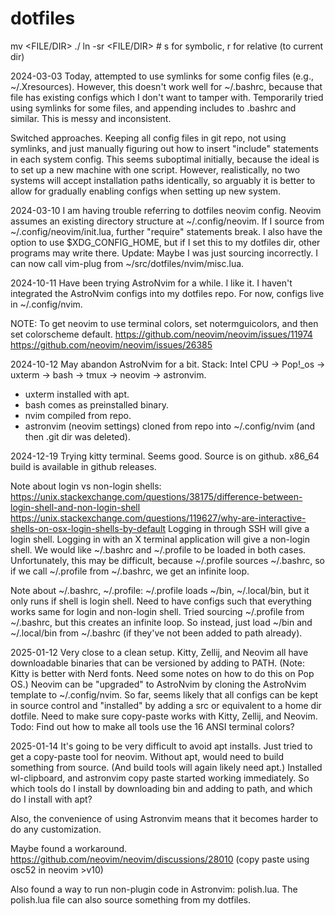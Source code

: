 # dotfiles

mv <FILE/DIR> ./
ln -sr <FILE/DIR> <LINK> # s for symbolic, r for relative (to current dir)

2024-03-03
Today, attempted to use symlinks for some config files (e.g., ~/.Xresources).
However, this doesn't work well for ~/.bashrc, because that file has existing configs
which I don't want to tamper with.
Temporarily tried using symlinks for some files, and appending includes to .bashrc and similar.
This is messy and inconsistent.

Switched approaches. Keeping all config files in git repo, not using symlinks,
and just manually figuring out how to insert "include" statements in each system config.
This seems suboptimal initially, because the ideal is to set up a new machine with one script.
However, realistically, no two systems will accept installation paths identically,
so arguably it is better to allow for gradually enabling configs when setting up new system.

2024-03-10
I am having trouble referring to dotfiles neovim config.
Neovim assumes an existing directory structure at ~/.config/neovim.
If I source from ~/.config/neovim/init.lua, further "require" statements break.
I also have the option to use $XDG_CONFIG_HOME,
but if I set this to my dotfiles dir, other programs may write there.
Update: Maybe I was just sourcing incorrectly.
I can now call vim-plug from ~/src/dotfiles/nvim/misc.lua.

2024-10-11
Have been trying AstroNvim for a while. I like it.
I haven't integrated the AstroNvim configs into my dotfiles repo.
For now, configs live in ~/.config/nvim.

NOTE: To get neovim to use terminal colors, set notermguicolors, and then set colorscheme default.
https://github.com/neovim/neovim/issues/11974
https://github.com/neovim/neovim/issues/26385


2024-10-12
May abandon AstroNvim for a bit.
Stack: Intel CPU -> Pop!_os -> uxterm -> bash -> tmux -> neovim -> astronvim.

- uxterm installed with apt.
- bash comes as preinstalled binary.
- nvim compiled from repo.
- astronvim (neovim settings) cloned from repo into ~/.config/nvim (and then .git dir was deleted).

2024-12-19
Trying kitty terminal. Seems good. Source is on github. x86_64 build is available in github releases.

Note about login vs non-login shells:
https://unix.stackexchange.com/questions/38175/difference-between-login-shell-and-non-login-shell
https://unix.stackexchange.com/questions/119627/why-are-interactive-shells-on-osx-login-shells-by-default
Logging in through SSH will give a login shell. Logging in with an X terminal application will give a non-login shell.
We would like ~/.bashrc and ~/.profile to be loaded in both cases.
Unfortunately, this may be difficult, because ~/.profile sources ~/.bashrc,
so if we call ~/.profile from ~/.bashrc, we get an infinite loop.

Note about ~/.bashrc, ~/.profile:
~/.profile loads ~/bin, ~/.local/bin, but it only runs if shell is login shell.
Need to have configs such that everything works same for login and non-login shell.
Tried sourcing ~/.profile from ~/.bashrc, but this creates an infinite loop.
So instead, just load ~/bin and ~/.local/bin from ~/.bashrc 
(if they've not been added to path already).

2025-01-12
Very close to a clean setup.
Kitty, Zellij, and Neovim all have downloadable binaries that can be versioned by adding to PATH.
(Note: Kitty is better with Nerd fonts. Need some notes on how to do this on Pop OS.)
Neovim can be "upgraded" to AstroNvim by cloning the AstroNvim template to ~/.config/nvim.
So far, seems likely that all configs can be kept in source control and "installed" by adding a src or equivalent to a home dir dotfile.
Need to make sure copy-paste works with Kitty, Zellij, and Neovim.
Todo: Find out how to make all tools use the 16 ANSI terminal colors?

2025-01-14
It's going to be very difficult to avoid apt installs.
Just tried to get a copy-paste tool for neovim. 
Without apt, would need to build something from source. (And build tools will again likely need apt.)
Installed wl-clipboard, and astronvim copy paste started working immediately.
So which tools do I install by downloading bin and adding to path, and which do I install with apt?

Also, the convenience of using Astronvim means that it becomes harder to do any customization.

Maybe found a workaround.
https://github.com/neovim/neovim/discussions/28010
(copy paste using osc52 in neovim >v10)

Also found a way to run non-plugin code in Astronvim: polish.lua.
The polish.lua file can also source something from my dotfiles.
